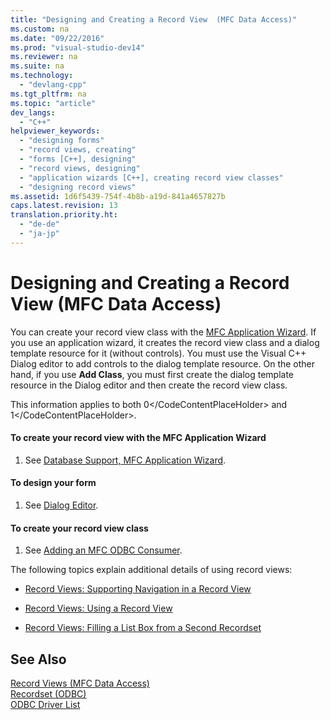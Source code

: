 ```yaml
---
title: "Designing and Creating a Record View  (MFC Data Access)"
ms.custom: na
ms.date: "09/22/2016"
ms.prod: "visual-studio-dev14"
ms.reviewer: na
ms.suite: na
ms.technology: 
  - "devlang-cpp"
ms.tgt_pltfrm: na
ms.topic: "article"
dev_langs: 
  - "C++"
helpviewer_keywords: 
  - "designing forms"
  - "record views, creating"
  - "forms [C++], designing"
  - "record views, designing"
  - "application wizards [C++], creating record view classes"
  - "designing record views"
ms.assetid: 1d6f5439-754f-4b8b-a19d-841a4657827b
caps.latest.revision: 13
translation.priority.ht: 
  - "de-de"
  - "ja-jp"
---
```

# Designing and Creating a Record View  (MFC Data Access)
You can create your record view class with the [MFC Application Wizard](../vs140/database-support--mfc-application-wizard.md). If you use an application wizard, it creates the record view class and a dialog template resource for it (without controls). You must use the Visual C++ Dialog editor to add controls to the dialog template resource. On the other hand, if you use **Add Class**, you must first create the dialog template resource in the Dialog editor and then create the record view class.  
  
 This information applies to both <CodeContentPlaceHolder>0\</CodeContentPlaceHolder> and <CodeContentPlaceHolder>1\</CodeContentPlaceHolder>.  
  
#### To create your record view with the MFC Application Wizard  
  
1.  See [Database Support, MFC Application Wizard](../vs140/database-support--mfc-application-wizard.md).  
  
#### To design your form  
  
1.  See [Dialog Editor](../vs140/dialog-editor.md).  
  
#### To create your record view class  
  
1.  See [Adding an MFC ODBC Consumer](../vs140/adding-an-mfc-odbc-consumer.md).  
  
 The following topics explain additional details of using record views:  
  
-   [Record Views: Supporting Navigation in a Record View](../vs140/supporting-navigation-in-a-record-view---mfc-data-access-.md)  
  
-   [Record Views: Using a Record View](../vs140/using-a-record-view---mfc-data-access-.md)  
  
-   [Record Views: Filling a List Box from a Second Recordset](../vs140/filling-a-list-box-from-a-second-recordset---mfc-data-access-.md)  
  
## See Also  
 [Record Views  (MFC Data Access)](../vs140/record-views---mfc-data-access-.md)   
 [Recordset (ODBC)](../vs140/recordset--odbc-.md)   
 [ODBC Driver List](../vs140/odbc-driver-list.md)